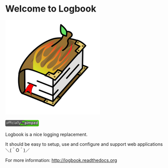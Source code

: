 # Welcome to Logbook

![logbook logo](docs/_static/logbook-logo.png)


![logbook logo](docs/_static/officially-pimped.png)


Logbook is a nice logging replacement.

It should be easy to setup, use and configure and support web applications ＼(＾O＾)／

For more information: http://logbook.readthedocs.org
